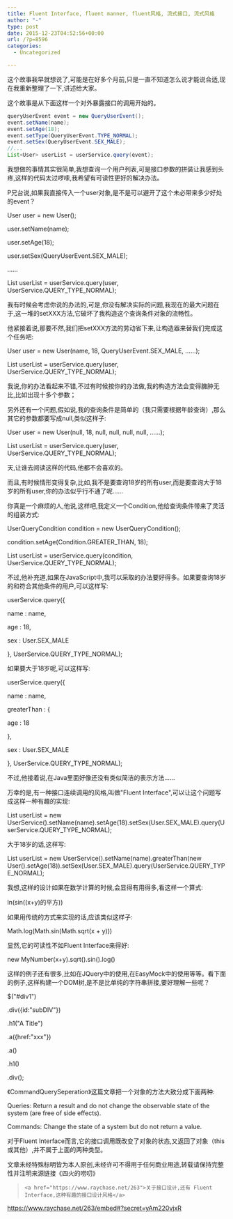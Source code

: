 ```yaml
---
title: Fluent Interface, fluent manner, fluent风格, 流式接口, 流式风格
author: "-"
type: post
date: 2015-12-23T04:52:56+00:00
url: /?p=8596
categories:
  - Uncategorized

---
```

这个故事我早就想说了,可能是在好多个月前,只是一直不知道怎么说才能说合适,现在我重新整理了一下,讲述给大家。

这个故事是从下面这样一个对外暴露接口的调用开始的。

```java
queryUserEvent event = new QueryUserEvent();
event.setName(name);
event.setAge(18);
event.setType(QueryUserEvent.TYPE_NORMAL);
event.setSex(QueryUserEvent.SEX_MALE);
//...
List<User> userList = userService.query(event);
```

我想做的事情其实很简单,我想查询一个用户列表,可是接口参数的拼装让我感到头疼,这样的代码太过啰嗦,我希望有可读性更好的解决办法。

P兄台说,如果我直接传入一个user对象,是不是可以避开了这个未必带来多少好处的event？

User user = new User();
  
user.setName(name);
  
user.setAge(18);
  
user.setSex(QueryUserEvent.SEX_MALE);
  
……
  
List<User> userList = userService.query(user, UserService.QUERY_TYPE_NORMAL);
  
我有时候会考虑你说的办法的,可是,你没有解决实际的问题,我现在的最大问题在于,这一堆的setXXX方法,它破坏了我构造这个查询条件对象的流畅性。

他紧接着说,那要不然,我们把setXXX方法的劳动省下来,让构造器来替我们完成这个任务吧: 

User user = new User(name, 18, QueryUserEvent.SEX_MALE, ……);
  
List<User> userList = userService.query(user, UserService.QUERY_TYPE_NORMAL);
  
我说,你的办法看起来不错,不过有时候按你的办法做,我的构造方法会变得臃肿无比,比如出现十多个参数；

另外还有一个问题,假如说,我的查询条件是简单的（我只需要根据年龄查询）,那么其它的参数都要写成null,类似这样子: 

User user = new User(null, 18, null, null, null, null, ……);
  
List<User> userList = userService.query(user, UserService.QUERY_TYPE_NORMAL);
  
天,让谁去阅读这样的代码,他都不会喜欢的。

而且,有时候情形变得复杂,比如,我不是要查询18岁的所有user,而是要查询大于18岁的所有user,你的办法似乎行不通了呢……

你真是一个麻烦的人,他说,这样吧,我定义一个Condition,他给查询条件带来了灵活的组装方式: 

UserQueryCondition condition = new UserQueryCondition();
  
condition.setAge(Condition.GREATER_THAN, 18);
  
List<User> userList = userService.query(condition, UserService.QUERY_TYPE_NORMAL);
  
不过,他补充道,如果在JavaScript中,我可以采取的办法要好得多。如果要查询18岁的和符合其他条件的用户,可以这样写: 

userService.query({
  
name : name,
  
age : 18,
  
sex : User.SEX_MALE
  
}, UserService.QUERY_TYPE_NORMAL);
  
如果要大于18岁呢,可以这样写: 

userService.query({
  
name : name,
  
greaterThan : {
  
age : 18
  
},
  
sex : User.SEX_MALE
  
}, UserService.QUERY_TYPE_NORMAL);
  
不过,他接着说,在Java里面好像还没有类似简洁的表示方法……

万幸的是,有一种接口连续调用的风格,叫做"Fluent Interface",可以让这个问题写成这样一种有趣的实现: 

List<User> userList = new UserService().setName(name).setAge(18).setSex(User.SEX_MALE).query(UserService.QUERY_TYPE_NORMAL);
  
大于18岁的话,这样写: 

List<User> userList = new UserService().setName(name).greaterThan(new User().setAge(18)).setSex(User.SEX_MALE).query(UserService.QUERY_TYPE_NORMAL);
  
我想,这样的设计如果在数学计算的时候,会显得有用得多,看这样一个算式: 

ln(sin((x+y)的平方))
  
如果用传统的方式来实现的话,应该类似这样子: 

Math.log(Math.sin(Math.sqrt(x + y)))
  
显然,它的可读性不如Fluent Interface来得好: 

new MyNumber(x+y).sqrt().sin().log()
  
这样的例子还有很多,比如在JQuery中的使用,在EasyMock中的使用等等。看下面的例子,这样构建一个DOM树,是不是比单纯的字符串拼接,要好理解一些呢？

$("#div1")
  
.div({id:"subDIV"})
  
.h1("A Title")
  
.a({href:"xxx"})
  
.a()
  
.h1()
  
.div();
  
《CommandQuerySeperation》这篇文章把一个对象的方法大致分成下面两种: 

Queries: Return a result and do not change the observable state of the system (are free of side effects).

Commands: Change the state of a system but do not return a value.

对于Fluent Interface而言,它的接口调用既改变了对象的状态,又返回了对象（this或其他）,并不属于上面的两种类型。

文章未经特殊标明皆为本人原创,未经许可不得用于任何商业用途,转载请保持完整性并注明来源链接《四火的唠叨》

<blockquote class="wp-embedded-content" data-secret="yAm220vjxR">
  
    <a href="https://www.raychase.net/263">关于接口设计,还有 Fluent Interface,这种有趣的接口设计风格</a>
  
</blockquote>

https://www.raychase.net/263/embed#?secret=yAm220vjxR